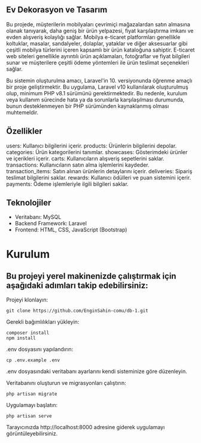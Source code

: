 ## Ev Dekorasyon ve Tasarım 
Bu projede, müşterilerin mobilyaları çevrimiçi mağazalardan satın almasına olanak tanıyarak, daha geniş bir ürün yelpazesi, fiyat karşılaştırma imkanı ve evden alışveriş kolaylığı sağlar. Mobilya e-ticaret platformları genellikle koltuklar, masalar, sandalyeler, dolaplar, yataklar ve diğer aksesuarlar gibi çeşitli mobilya türlerini içeren kapsamlı bir ürün kataloğuna sahiptir. E-ticaret web siteleri genellikle ayrıntılı ürün açıklamaları, fotoğraflar ve fiyat bilgileri sunar ve müşterilere çeşitli ödeme yöntemleri ile ürün teslimat seçenekleri sağlar.

Bu sistemin oluşturulma amacı, Laravel'in 10. versiyonunda öğrenme amaçlı bir proje geliştirmektir. Bu uygulama, Laravel v10 kullanılarak oluşturulmuş olup, minimum PHP v8.1 sürümünü gerektirmektedir. Bu nedenle, kurulum veya kullanım sürecinde hata ya da sorunlarla karşılaşılması durumunda, bunun desteklenmeyen bir PHP sürümünden kaynaklanmış olması muhtemeldir.

## Özellikler
users: Kullanıcı bilgilerini içerir.
products: Ürünlerin bilgilerini depolar.
categories: Ürün kategorilerini tanımlar.
showcases: Gösterimdeki ürünler ve içerikleri içerir.
carts: Kullanıcıların alışveriş sepetlerini saklar.
transactions: Kullanıcıların satın alma işlemlerini kaydeder.
transaction_items: Satın alınan ürünlerin detaylarını içerir.
deliveries: Sipariş teslimat bilgilerini saklar.
rewards: Kullanıcı ödülleri ve puan sistemini içerir.
payments: Ödeme işlemleriyle ilgili bilgileri saklar.

## Teknolojiler
- Veritabanı: MySQL
- Backend Framework: Laravel
- Frontend: HTML, CSS, JavaScript (Bootstrap)

# Kurulum
## Bu projeyi yerel makinenizde çalıştırmak için aşağıdaki adımları takip edebilirsiniz:

Projeyi klonlayın:

```
git clone https://github.com/EnginSahin-comu/db-1.git
```


Gerekli bağımlılıkları yükleyin:
```
composer install
npm install
```

.env dosyasını yapılandırın:

```
cp .env.example .env
```

.env dosyasındaki veritabanı ayarlarını kendi sisteminize göre düzenleyin.

Veritabanını oluşturun ve migrasyonları çalıştırın:

```
php artisan migrate
```
Uygulamayı başlatın:
```
php artisan serve
```
Tarayıcınızda http://localhost:8000 adresine giderek uygulamayı görüntüleyebilirsiniz.
